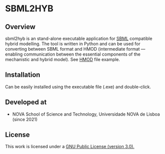 # SBML2HYB
## Overview
sbml2hyb is an stand-alone executable application for [SBML](https://synonym.caltech.edu/) compatible hybrid modelling. The tool is written in Python and can be used for converting between SBML format and HMOD (intermediate format — enabling communication between the essential components of the mechanistic and hybrid model). See [HMOD](https://github.com/rs-costa/sbml2hyb/blob/main/models/chassagnole1hyb.hmod) file example.

## Installation
Can be easily installed using the executable file (.exe) and double-click.

## Developed at
- NOVA School of Science and Technology, Universidade NOVA de Lisboa (since 2021)

## License
This work is licensed under a <a href="https://www.gnu.org/licenses/gpl-3.0.html"> GNU Public License (version 3.0).</a>
